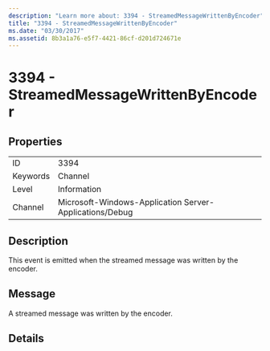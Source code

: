 ```yaml
---
description: "Learn more about: 3394 - StreamedMessageWrittenByEncoder"
title: "3394 - StreamedMessageWrittenByEncoder"
ms.date: "03/30/2017"
ms.assetid: 8b3a1a76-e5f7-4421-86cf-d201d724671e
---
```

# 3394 - StreamedMessageWrittenByEncoder

## Properties  
  
|||  
|-|-|  
|ID|3394|  
|Keywords|Channel|  
|Level|Information|  
|Channel|Microsoft-Windows-Application Server-Applications/Debug|  
  
## Description  

 This event is emitted when the streamed message was written by the encoder.  
  
## Message  

 A streamed message was written by the encoder.  
  
## Details
